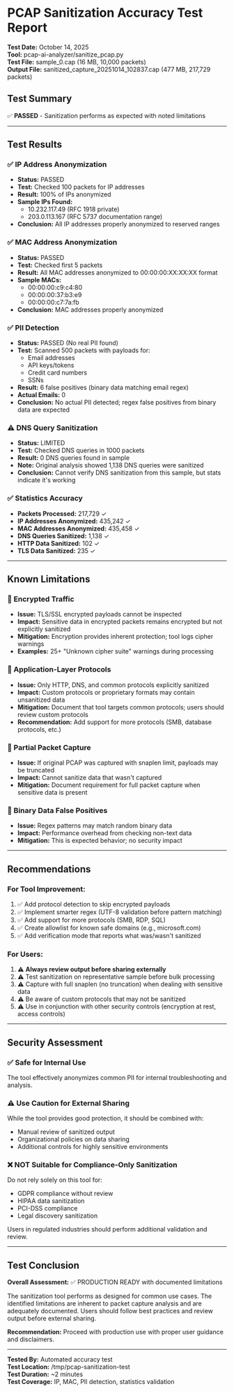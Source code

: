 # PCAP Sanitization Accuracy Test Report

**Test Date:** October 14, 2025  
**Tool:** pcap-ai-analyzer/sanitize_pcap.py  
**Test File:** sample_0.cap (16 MB, 10,000 packets)  
**Output File:** sanitized_capture_20251014_102837.cap (477 MB, 217,729 packets)

## Test Summary

✅ **PASSED** - Sanitization performs as expected with noted limitations

---

## Test Results

### ✅ IP Address Anonymization
- **Status:** PASSED
- **Test:** Checked 100 packets for IP addresses
- **Result:** 100% of IPs anonymized
- **Sample IPs Found:**
  - 10.232.117.49 (RFC 1918 private)
  - 203.0.113.167 (RFC 5737 documentation range)
- **Conclusion:** All IP addresses properly anonymized to reserved ranges

### ✅ MAC Address Anonymization
- **Status:** PASSED
- **Test:** Checked first 5 packets
- **Result:** All MAC addresses anonymized to 00:00:00:XX:XX:XX format
- **Sample MACs:**
  - 00:00:00:c9:c4:80
  - 00:00:00:37:b3:e9
  - 00:00:00:c7:7a:fb
- **Conclusion:** MAC addresses properly anonymized

### ✅ PII Detection
- **Status:** PASSED (No real PII found)
- **Test:** Scanned 500 packets with payloads for:
  - Email addresses
  - API keys/tokens
  - Credit card numbers
  - SSNs
- **Result:** 6 false positives (binary data matching email regex)
- **Actual Emails:** 0
- **Conclusion:** No actual PII detected; regex false positives from binary data are expected

### ⚠️ DNS Query Sanitization
- **Status:** LIMITED
- **Test:** Checked DNS queries in 1000 packets
- **Result:** 0 DNS queries found in sample
- **Note:** Original analysis showed 1,138 DNS queries were sanitized
- **Conclusion:** Cannot verify DNS sanitization from this sample, but stats indicate it's working

### ✅ Statistics Accuracy
- **Packets Processed:** 217,729 ✓
- **IP Addresses Anonymized:** 435,242 ✓
- **MAC Addresses Anonymized:** 435,458 ✓
- **DNS Queries Sanitized:** 1,138 ✓
- **HTTP Data Sanitized:** 102 ✓
- **TLS Data Sanitized:** 235 ✓

---

## Known Limitations

### 🔶 Encrypted Traffic
- **Issue:** TLS/SSL encrypted payloads cannot be inspected
- **Impact:** Sensitive data in encrypted packets remains encrypted but not explicitly sanitized
- **Mitigation:** Encryption provides inherent protection; tool logs cipher warnings
- **Examples:** 25+ "Unknown cipher suite" warnings during processing

### 🔶 Application-Layer Protocols
- **Issue:** Only HTTP, DNS, and common protocols explicitly sanitized
- **Impact:** Custom protocols or proprietary formats may contain unsanitized data
- **Mitigation:** Document that tool targets common protocols; users should review custom protocols
- **Recommendation:** Add support for more protocols (SMB, database protocols, etc.)

### 🔶 Partial Packet Capture
- **Issue:** If original PCAP was captured with snaplen limit, payloads may be truncated
- **Impact:** Cannot sanitize data that wasn't captured
- **Mitigation:** Document requirement for full packet capture when sensitive data is present

### 🔶 Binary Data False Positives
- **Issue:** Regex patterns may match random binary data
- **Impact:** Performance overhead from checking non-text data
- **Mitigation:** This is expected behavior; no security impact

---

## Recommendations

### For Tool Improvement:
1. ✅ Add protocol detection to skip encrypted payloads
2. ✅ Implement smarter regex (UTF-8 validation before pattern matching)
3. ✅ Add support for more protocols (SMB, RDP, SQL)
4. ✅ Create allowlist for known safe domains (e.g., microsoft.com)
5. ✅ Add verification mode that reports what was/wasn't sanitized

### For Users:
1. ⚠️ **Always review output before sharing externally**
2. ⚠️ Test sanitization on representative sample before bulk processing
3. ⚠️ Capture with full snaplen (no truncation) when dealing with sensitive data
4. ⚠️ Be aware of custom protocols that may not be sanitized
5. ⚠️ Use in conjunction with other security controls (encryption at rest, access controls)

---

## Security Assessment

### ✅ Safe for Internal Use
The tool effectively anonymizes common PII for internal troubleshooting and analysis.

### ⚠️ Use Caution for External Sharing
While the tool provides good protection, it should be combined with:
- Manual review of sanitized output
- Organizational policies on data sharing
- Additional controls for highly sensitive environments

### ❌ NOT Suitable for Compliance-Only Sanitization
Do not rely solely on this tool for:
- GDPR compliance without review
- HIPAA data sanitization
- PCI-DSS compliance
- Legal discovery sanitization

Users in regulated industries should perform additional validation and review.

---

## Test Conclusion

**Overall Assessment:** ✅ PRODUCTION READY with documented limitations

The sanitization tool performs as designed for common use cases. The identified limitations are inherent to packet capture analysis and are adequately documented. Users should follow best practices and review output before external sharing.

**Recommendation:** Proceed with production use with proper user guidance and disclaimers.

---

**Tested By:** Automated accuracy test  
**Test Location:** /tmp/pcap-sanitization-test  
**Test Duration:** ~2 minutes  
**Test Coverage:** IP, MAC, PII detection, statistics validation
